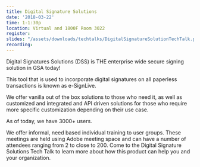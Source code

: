 ```yaml
---
title: Digital Signature Solutions
date: '2018-03-22'
time: 1-1:30p
location: Virtual and 1800F Room 3022
register:
slides: "/assets/downloads/techtalks/DigitalSignatureSolutionTechTalk.pdf"
recording:
---
```


Digital Signatures Solutions (DSS) is THE enterprise wide secure signing solution in GSA today!

This tool that is used to incorporate digital signatures on all paperless transactions is known as e-SignLive.

We offer vanilla out of the box solutions to those who need it, as well as customized and integrated and API driven solutions for those who require more specific customization depending on their use case.

As of today, we have 3000+ users.

We offer informal, need based individual training to user groups. These meetings are held using Adobe meeting space and can have a number of attendees ranging from 2 to close to 200. Come to the Digital Signature Solutions Tech Talk to learn more about how this product can help you and your organization.
